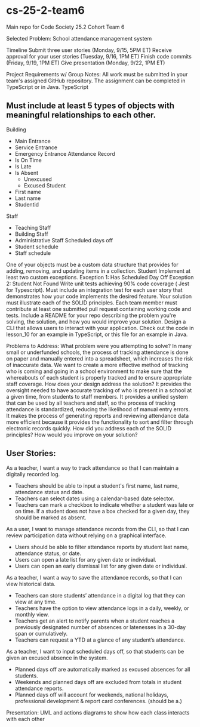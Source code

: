 # cs-25-2-team6
Main repo for Code Society 25.2 Cohort Team 6

Selected Problem: 
School attendance management system 

Timeline
Submit three user stories (Monday, 9/15, 5PM ET)
Receive approval for your user stories (Tuesday, 9/16, 1PM ET)
Finish code commits (Friday, 9/19, 1PM ET)
Give presentation (Monday, 9/22, 1PM ET)

Project Requirements w/ Group Notes:
All work must be submitted in your team's assigned GitHub repository.
The assignment can be completed in TypeScript or in Java.
TypeScript
## Must include at least 5 types of objects with meaningful relationships to each other.
Building
- Main Entrance
- Service Entrance
- Emergency Entrance
Attendance Record
- Is On Time
- Is Late
- Is Absent
    - Unexcused
    - Excused
Student 
- First name
- Last name
- Studentid


Staff
- Teaching Staff
- Building Staff
- Administrative Staff
Scheduled days off
- Student schedule
- Staff schedule

One of your objects must be a custom data structure that provides for adding, removing, and updating items in a collection.
Student
Implement at least two custom exceptions.
Exception 1: Has Scheduled Day Off
Exception 2: Student Not Found
Write unit tests achieving 90% code coverage ( Jest for Typescript). 
Must include an integration test for each user story that demonstrates how your code implements the desired feature.
Your solution must illustrate each of the SOLID principles.
Each team member must contribute at least one submitted pull request containing working code and tests.
Include a README for your repo describing the problem you're solving, the solution, and how you would improve your solution.
Design a CLI that allows users to interact with your application. Check out the code in lesson_10 for an example in TypeScript, or this file for an example in Java.

Problems to Address:
What problem were you attempting to solve?
In many small or underfunded schools, the process of tracking attendance is done on paper and manually entered into a spreadsheet, which increases the risk of inaccurate data. We want to create a more effective method of tracking who is coming and going in a school environment to make sure that the whereabouts of each student is properly tracked and to ensure appropriate staff coverage.
How does your design address the solution?
It provides the oversight needed to have accurate tracking of who is present in a school at a given time, from students to staff members. 
It provides a unified system that can be used by all teachers and staff, so the process of tracking attendance is standardized, reducing the likelihood of manual entry errors.
It makes the process of generating reports and reviewing attendance data more efficient because it provides the functionality to sort and filter through electronic records quickly.
How did you address each of the SOLID principles?
How would you improve on your solution?






## User Stories:
As a teacher, I want a way to track attendance so that I can maintain a digitally recorded log.
- Teachers should be able to input a student's first name, last name, attendance status and date.
- Teachers can select dates using a calendar-based date selector.
- Teachers can mark a checkbox to indicate whether a student was late or on time.
If a student does not have a box checked for a given day, they should be marked as absent. 

As a user, I want to manage attendance records from the CLI, so that I can review participation data without relying on a graphical interface.
- Users should be able to filter attendance reports by student last name, attendance status, or date. 
- Users can open a late list for any given date or individual.
- Users can open an early dismissal list for any given date or individual.

As a teacher, I want a way to save the attendance records, so that I can view historical data.
- Teachers can store students’ attendance in a digital log that they can view at any time.
- Teachers have the option to view attendance logs in a daily, weekly, or monthly view.
- Teachers get an alert to notify parents when a student reaches a previously designated number of absences or latenesses in a 30-day span or cumulatively.
- Teachers can request a YTD at a glance of any student’s attendance.

As a teacher, I want to input scheduled days off, so that students can be given an excused absence in the system.
- Planned days off are automatically marked as excused absences for all students.
- Weekends and planned days off are excluded from totals in student attendance reports.
- Planned days off will account for weekends, national holidays, professional development & report card conferences. (should be a.)

Presentation:
UML and actions diagrams to show how each class interacts with each other










